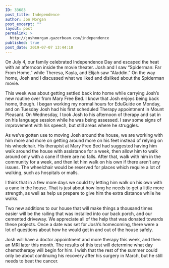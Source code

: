 ```yaml
---
ID: 33683
post_title: Independence
author: Jon Morgan
post_excerpt: ""
layout: post
permalink: >
  http://joshmorgan.gazerbeam.com/independence
published: true
post_date: 2019-07-07 13:44:10
---
```

<p>On July 4, our family celebrated Independence Day and escaped the heat with an afternoon inside the movie theater. Josh and I saw “Spiderman: Far From Home,” while Theresa, Kayla, and Elijah saw “Aladdin.” On the way home, Josh and I discussed what we liked and disliked about the Spiderman movie.</p>
<p>This week was about getting settled back into home while carrying Josh’s new routine over from Mary Free Bed. I know that Josh enjoys being back home, though. I began working my normal hours for EduGuide on Monday, and on Tuesday Josh had his first scheduled Therapy appointment in Mount Pleasant. On Wednesday, I took Josh to his afternoon of therapy and sat in on his language session while he was being assessed. I saw some signs of improvement with his speech, but still areas where he struggles.</p>
<p>As we’ve gotten use to moving Josh around the house, we are working with him more and more on getting around more on his feet instead of relying on his wheelchair. His therapist at Mary Free Bed had suggested having him walk around the house with assistance for a week, then allow him to walk around only with a cane if there are no falls. After that, walk with him in the community for a week, and then let him walk on his own if there aren’t any issues. The wheelchair would be reserved for places which require a lot of walking, such as hospitals or malls.</p>
<p>I think that in a few more days we could try letting him walk on his own with a cane in the house. That is just about how long he needs to get a little more strength, as well as help us prepare to give him the extra distance while he walks.</p>
<p>Two new additions to our house that will make things a thousand times easier will be the railing that was installed into our back porch, and our cemented driveway. We appreciate all of the help that was donated towards these projects. Once a date was set for Josh’s homecoming, there were a lot of questions about how he would get in and out of the house safely.</p>
<p>Josh will have a doctor appointment and more therapy this week, and then an MRI later this month. The results of this test will determine what day chemotherapy will begin for him. I wish that the rest of the summer could only be about continuing his recovery after his surgery in March, but he still needs to beat the cancer.</p>
<p> </p>

<!-- wp:image {"id":33682} -->
<figure class="wp-block-image"><img src="http://joshmorgan.gazerbeam.com/wp-content/uploads/2019/07/img_5449-e1562506892533-1024x768.jpg" alt="" class="wp-image-33682"/></figure>
<!-- /wp:image -->